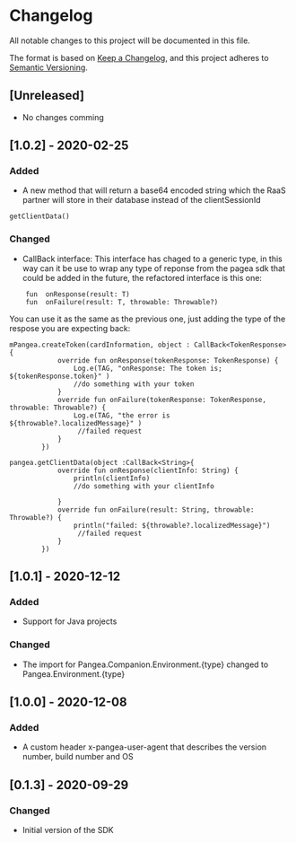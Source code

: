 # Changelog

All notable changes to this project will be documented in this file.

The format is based on [Keep a Changelog](https://keepachangelog.com/en/1.0.0/),
and this project adheres to [Semantic Versioning](https://semver.org/spec/v2.0.0.html).

## [Unreleased]
- No changes comming

## [1.0.2] - 2020-02-25
### Added
- A new method that will return a base64 encoded string which the RaaS partner will store in their database instead of the clientSessionId
```
getClientData()
```
### Changed

- CallBack interface: This interface has chaged to a generic type, in this way can it be use to wrap any type of reponse from the pagea sdk that could be added in the future, the refactored interface is this one:

```
    fun  onResponse(result: T)
    fun  onFailure(result: T, throwable: Throwable?)
```
You can use it as the same as the previous one, just adding the type of the respose you are expecting back:
```
mPangea.createToken(cardInformation, object : CallBack<TokenResponse> {
            override fun onResponse(tokenResponse: TokenResponse) {
                Log.e(TAG, "onResponse: The token is; ${tokenResponse.token}" )
                //do something with your token
            }
            override fun onFailure(tokenResponse: TokenResponse, throwable: Throwable?) {
                Log.e(TAG, "the error is ${throwable?.localizedMessage}" )
                 //failed request
            }
        })
        
pangea.getClientData(object :CallBack<String>{
            override fun onResponse(clientInfo: String) {
                println(clientInfo)
                //do something with your clientInfo

            }
            override fun onFailure(result: String, throwable: Throwable?) {
                println("failed: ${throwable?.localizedMessage}")
                 //failed request
            }
        })
```
## [1.0.1] - 2020-12-12
### Added
- Support for Java projects
### Changed
- The import for Pangea.Companion.Environment.{type} changed to Pangea.Environment.{type}

## [1.0.0] - 2020-12-08
### Added
- A custom header x-pangea-user-agent that describes the version number, build number and OS 

## [0.1.3] - 2020-09-29
### Changed
- Initial version of the SDK
